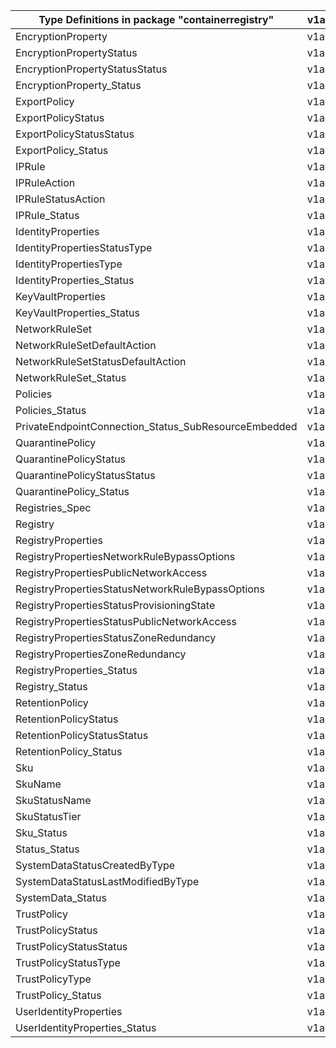 | Type Definitions in package "containerregistry"      | v1alpha1api20210901 | v1beta20210901 |
|------------------------------------------------------|---------------------|----------------|
| EncryptionProperty                                   | v1alpha1api20210901 | v1beta20210901 |
| EncryptionPropertyStatus                             | v1alpha1api20210901 | v1beta20210901 |
| EncryptionPropertyStatusStatus                       | v1alpha1api20210901 | v1beta20210901 |
| EncryptionProperty_Status                            | v1alpha1api20210901 | v1beta20210901 |
| ExportPolicy                                         | v1alpha1api20210901 | v1beta20210901 |
| ExportPolicyStatus                                   | v1alpha1api20210901 | v1beta20210901 |
| ExportPolicyStatusStatus                             | v1alpha1api20210901 | v1beta20210901 |
| ExportPolicy_Status                                  | v1alpha1api20210901 | v1beta20210901 |
| IPRule                                               | v1alpha1api20210901 | v1beta20210901 |
| IPRuleAction                                         | v1alpha1api20210901 | v1beta20210901 |
| IPRuleStatusAction                                   | v1alpha1api20210901 | v1beta20210901 |
| IPRule_Status                                        | v1alpha1api20210901 | v1beta20210901 |
| IdentityProperties                                   | v1alpha1api20210901 | v1beta20210901 |
| IdentityPropertiesStatusType                         | v1alpha1api20210901 | v1beta20210901 |
| IdentityPropertiesType                               | v1alpha1api20210901 | v1beta20210901 |
| IdentityProperties_Status                            | v1alpha1api20210901 | v1beta20210901 |
| KeyVaultProperties                                   | v1alpha1api20210901 | v1beta20210901 |
| KeyVaultProperties_Status                            | v1alpha1api20210901 | v1beta20210901 |
| NetworkRuleSet                                       | v1alpha1api20210901 | v1beta20210901 |
| NetworkRuleSetDefaultAction                          | v1alpha1api20210901 | v1beta20210901 |
| NetworkRuleSetStatusDefaultAction                    | v1alpha1api20210901 | v1beta20210901 |
| NetworkRuleSet_Status                                | v1alpha1api20210901 | v1beta20210901 |
| Policies                                             | v1alpha1api20210901 | v1beta20210901 |
| Policies_Status                                      | v1alpha1api20210901 | v1beta20210901 |
| PrivateEndpointConnection_Status_SubResourceEmbedded | v1alpha1api20210901 | v1beta20210901 |
| QuarantinePolicy                                     | v1alpha1api20210901 | v1beta20210901 |
| QuarantinePolicyStatus                               | v1alpha1api20210901 | v1beta20210901 |
| QuarantinePolicyStatusStatus                         | v1alpha1api20210901 | v1beta20210901 |
| QuarantinePolicy_Status                              | v1alpha1api20210901 | v1beta20210901 |
| Registries_Spec                                      | v1alpha1api20210901 | v1beta20210901 |
| Registry                                             | v1alpha1api20210901 | v1beta20210901 |
| RegistryProperties                                   | v1alpha1api20210901 | v1beta20210901 |
| RegistryPropertiesNetworkRuleBypassOptions           | v1alpha1api20210901 | v1beta20210901 |
| RegistryPropertiesPublicNetworkAccess                | v1alpha1api20210901 | v1beta20210901 |
| RegistryPropertiesStatusNetworkRuleBypassOptions     | v1alpha1api20210901 | v1beta20210901 |
| RegistryPropertiesStatusProvisioningState            | v1alpha1api20210901 | v1beta20210901 |
| RegistryPropertiesStatusPublicNetworkAccess          | v1alpha1api20210901 | v1beta20210901 |
| RegistryPropertiesStatusZoneRedundancy               | v1alpha1api20210901 | v1beta20210901 |
| RegistryPropertiesZoneRedundancy                     | v1alpha1api20210901 | v1beta20210901 |
| RegistryProperties_Status                            | v1alpha1api20210901 | v1beta20210901 |
| Registry_Status                                      | v1alpha1api20210901 | v1beta20210901 |
| RetentionPolicy                                      | v1alpha1api20210901 | v1beta20210901 |
| RetentionPolicyStatus                                | v1alpha1api20210901 | v1beta20210901 |
| RetentionPolicyStatusStatus                          | v1alpha1api20210901 | v1beta20210901 |
| RetentionPolicy_Status                               | v1alpha1api20210901 | v1beta20210901 |
| Sku                                                  | v1alpha1api20210901 | v1beta20210901 |
| SkuName                                              | v1alpha1api20210901 | v1beta20210901 |
| SkuStatusName                                        | v1alpha1api20210901 | v1beta20210901 |
| SkuStatusTier                                        | v1alpha1api20210901 | v1beta20210901 |
| Sku_Status                                           | v1alpha1api20210901 | v1beta20210901 |
| Status_Status                                        | v1alpha1api20210901 | v1beta20210901 |
| SystemDataStatusCreatedByType                        | v1alpha1api20210901 | v1beta20210901 |
| SystemDataStatusLastModifiedByType                   | v1alpha1api20210901 | v1beta20210901 |
| SystemData_Status                                    | v1alpha1api20210901 | v1beta20210901 |
| TrustPolicy                                          | v1alpha1api20210901 | v1beta20210901 |
| TrustPolicyStatus                                    | v1alpha1api20210901 | v1beta20210901 |
| TrustPolicyStatusStatus                              | v1alpha1api20210901 | v1beta20210901 |
| TrustPolicyStatusType                                | v1alpha1api20210901 | v1beta20210901 |
| TrustPolicyType                                      | v1alpha1api20210901 | v1beta20210901 |
| TrustPolicy_Status                                   | v1alpha1api20210901 | v1beta20210901 |
| UserIdentityProperties                               | v1alpha1api20210901 | v1beta20210901 |
| UserIdentityProperties_Status                        | v1alpha1api20210901 | v1beta20210901 |
